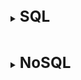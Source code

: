 [//]:# (SQL)
<br>
<details>
    <summary>
        <b><big><big><big>
            SQL
        </big></big></big></b>
    </summary>

[//]:# (Что такое SQL)
<br>
<details>
    <summary>
        <b><big><big><big>
            Что такое SQL
        </big></big></big></b>
    </summary>

SQL (structured query language) - специальный язык, используемый для работы с базами данных.
С помощью SQL можно задавать структуру базы, организовывать выборку данных
по каким-то определённым критериям, удалять и изменять данные.

</details>

[//]:# (Что такое СУБД)
<br>
<details>
    <summary>
        <b><big><big><big>
            Что такое СУБД + основные функции
        </big></big></big></b>
    </summary>

СУБД (Система Управления Базами Данных) - программное обеспечение, которое взаимодействует
с пользователем, приложениями и самой базой данных для сбора и анализа данных.
СУБД позволяет пользователю взаимодействовать с базой данных.
Данные, хранящиеся в базе данных, могут быть изменены, извлечены и удалены.

СУБД == SQL Server

- управление данными БД;
- логирование изменений;
- резервное копирование и восстановление базы данных после сбоев;
- поддержка языков БД.

</details>

[//]:# (Типы СУБД)
<br>
<details>
    <summary>
        <b><big><big><big>
             Типы СУБД
        </big></big></big></b>
    </summary>

**Реляционная (RSQL)** - поддерживает SQL.
Отношения между объектами выглядит как таблицы которые
связаны между собой PK и FK отношениями

**Нереляционная (NoSQL)** - частично поддерживает SQL (не все виды)
Отношения между объектами представлены как нереляционные это могут быть
таблицы, единый документ (json) или описываться xml и так далее

</details>

[//]:# (SQL vs NoSQL)
<br>
<details>
    <summary>
        <b><big><big><big>
             SQL vs NoSQL
        </big></big></big></b>
    </summary>

- **Вертикальное масштабирование** — заменять в существующей вычислительной
  системе компоненты более мощными и быстрыми
- **Горизонтальное масштабирование** - разбиение системы на более мелкие структурные компоненты и
  разнесение их по отдельным физическим машинам (увеличение количества серверов)

SQL:

Плюсы:
+ Структурированность хранения данных
+ SQL стандартный язык запросов (при переходе от одной SQL БД к другой, изменения будут минимальны)
+ Хорошая вертикальная масштабируемость
+ Они надежны
+ Имеют хорошую поддержку из-за того что существуют достаточно давно
+ Позволяют решать достаточно сложные задачи

Минусы:
- Плохая горизонтальная масштабируемость
- Из-за того что данные распределены по таблицам, может проседать скорость работы
- Достаточно сложная работа с большой базой

NoSQL: подходят для многих мобильных, игровых, интернет‑приложений,
когда **требуются гибкие масштабируемые** базы данных **с высокой производительностью**
и широкими функциональными возможностями, способные обеспечивать **максимальное удобство использования.**

Плюсы:
+ Отличная масштабируемость как вертикально так и горизонтально
+ Гибкая разработка (проходит быстрее)
+ Высокая производительность
+ Широкие функциональные возможности

Минусы:
- Неструктурное хранение данных
- Каждая NoSQL база имеет свой способ работы с данными
- Плохая надежность
- Не очень хорошая поддержка из-за того что некоторые NoSQL еще молодые
- Сложно решать сложные задачи

</details>

[//]:# (Из каких подмножеств состоит SQL DDL/DML/DCL/TCL)
<br>
<details>
    <summary>
        <b><big><big><big>
             Из каких подмножеств состоит SQL (DDL/DML/DCL/TCL)
        </big></big></big></b>
    </summary>

- DDL (Data Definition Language, язык описания данных)
  позволяет выполнять различные операции с базой данных,
  такие как CREATE (создание), ALTER (изменение) и DROP (удаление объектов).
- DML (Data Manipulation Language, язык управления данными)
  позволяет получать доступ к данным и манипулировать ими,
  например, вставлять, обновлять, удалять и извлекать данные из базы данных.
- DCL (Data Control Language, язык контролирования данных)
  позволяет контролировать доступ к базе данных.
  Пример — GRANT (предоставить права), REVOKE (отозвать права).
- TCL (Transaction Control Language) - контроль над DML командами
  Пример - СOMMIT/ROLLBACK

</details>

[//]:# (Materialized View vs View)
<br>
<details>
    <summary>
        <b><big><big><big>
             Materialized View vs View
        </big></big></big></b>
    </summary>

View:
- View таблицы никогда не сохраняются, только отображается.
- Представление - это виртуальная таблица,
  сформированная из одной или нескольких базовых таблиц или представлений

+ Представление обновляется каждый раз, когда используется виртуальная таблица
+ Не требует дискового пространства для хранения
- (Главное) Медленная обработка

Materialized View:
- Материализованное представление хранится на диске.
- Материализованное представление является физической копией базовой таблицы (На момент создания)
- Материализованное представление должно обновляться вручную или с использованием триггеров.

+ Быстрая обработка
+ Материализованный вид использует пространство памяти.

</details>

[//]:# (Понятие целостности данных)
<br>
<details>
    <summary>
        <b><big><big><big>
             Понятие целостности данных
        </big></big></big></b>
    </summary>

Целостность данных – это полнота, точность и единообразие данных.
Для поддержания целостности данных в реляционных БД используется ряд инструментов.
Целостность данных обеспечивается при помощи constraint.
Эти ограничения целостности позволяют применять практические правила к данным в таблицах
и гарантировать точность и надежность данных.

</details>

[//]:# (Ограничения constraints)
<br>
<details>
    <summary>
        <b><big><big><big>
            Ограничения (constraints)
        </big></big></big></b>
    </summary>

Ограничения (constraints) используются для указания ограничения на тип данных таблицы. 
Они могут быть указаны при создании или изменении таблицы. Пример ограничений:

- NOT NULL      - гарантирует, что столбец не может иметь значение NULL
- UNIQUE        - гарантирует, что все значения в столбце разные
- PRIMARY KEY   - комбинация NOT NULL и UNIQUE. Уникально идентифицирует каждую строку в таблице
- FOREIGN KEY   - уникально идентифицирует строку / запись в другой таблице
- CHECK         - Гарантирует, что все значения в столбце удовлетворяют определенному условию
- DEFAULT       - устанавливает значение по умолчанию для столбца, если значение не указано
- INDEX         - используется для очень быстрого создания и извлечения данных из базы данных
- AUTO_INCREMENT- позволяет автоматически генерировать уникальный номер
  при добавлении новой записи в таблицу.

</details>

[//]:# (Индексирование колонок)
<br>
<details>
    <summary>
        <b><big><big><big>
            Индексирование колонок
        </big></big></big></b>
    </summary>

Индексы являются методами повышения производительности, позволяя извлекать
информацию из базы данных с более высокой скоростью и производительностью.

Индекс базы данных во многом сходен с индексом (алфавитным указателем) книги.
Когда нам нужно быстро найти какую-либо тему в книге, мы сначала смотрим в индексе,
на каких страницах книги эта тема рассматривается, а потом сразу же открываем нужную страницу.
Подобным образом, при поиске определенной строки таблицы компонент
Database Engine обращается к индексу, чтобы узнать ее физическое местонахождение.

Индексы имеют две особенности
- Пользователь БД не имеет возможности выбирать поиск по индексу или нет
  Для него система индексирования скрыта, а ей занимается система оптимизирования щапросов

- Индекс базы данных могут меняться при каждом изменении соответствующих данных.

Индекс помогает ускорить запросы на получение данных (SELECT [WHERE]),
но замедляет процесс добавления и изменения записей (INSERT, UPDATE) поскольку таблица при добавлении
так же обновляет индексы.

</details>

[//]:# (Полное сканирование vs Индексирование)
<br>
<details>
    <summary>
        <b><big><big><big>
            Полное сканирование vs Индексирование
        </big></big></big></b>
    </summary>

Если для таблицы отсутствует подходящий индекс, для выборки строк система использует
метод полного сканирования таблицы.
Система последовательно извлекает и исследует каждую строку таблицы
(от первой до последней), и помещает строку в результирующий набор,
если для нее удовлетворяется условие поиска в предложении WHERE.
Таким образом, все строки извлекаются в соответствии с их физическим расположением в памяти.
Этот метод менее эффективен, чем доступ с использованием индексов

Индексы сохраняются в дополнительных структурах базы данных, называющихся страницами индексов.
Для каждой индексируемой строки имеется элемент индекса (index entry),
который сохраняется на странице индексов.
Каждый элемент индекса состоит из ключа индекса и указателя.

Поиск же записей по индексированной таблице осуществляется по сбалансированному АВЛ дереву.

(У каждого узла такого дерева не больше двух узлов, максимум левый и правый
правила которого звучак как Не меньше и Не больше а каждая ветвь дерева
ниже составляет собственное дерево)

Главное отличие полного сканирования от индексирования в том
Что поиск полного сканирования составляет N
Сложность сканирования по дерева стремиться к LogN и зависит от высоты дерева

</details>

[//]:# (Типы индексов)
<br>
<details>
    <summary>
        <b><big><big><big>
            Типы индексов
        </big></big></big></b>
    </summary>

Всего существует два типа индексов – кластеризованные, некластеризованные.

- **Кластеризованный** индекс говорит нам о том, что записи физическии
  (на диске) будут храниться рядом друг с другом.
  Кластеризованный индекс может быть только один
  и создается по умолчанию для каждой таблицы, которая имеет первичный ключ.

Кластеризованный индекс хранит реальные строки данных в листьях индекса.

- **Некластеризованного** индекс содержит только те столбцы,
  по которым определен данный индекс,
  а также содержит указатель на кластерный индекс если он есть или на номер строки.

- **Составной индекс** Такой индекс может содержать более одного столбца.
  Вы можете включить до 16 столбцов в индекс, но их общая длина ограничена 900 байтами.
  Как кластеризованный, так и некластеризованный индексы могут быть составными.

- **Уникальный индекс** Уникальный индекс автоматически создается когда вы
  определяете ограничения столбца: первичный ключ или ограничение на уникальность значений


</details>

[//]:# (Свойство ACID)
<br>
<details>
    <summary>
        <b><big><big><big>
            Свойство ACID
        </big></big></big></b>
    </summary>

Для целостности данных все транзакции в БД должны соответствовать требованиям ACID, т.е.:
- Atomicity (Атомарность)
- Consistency (Консистентность)
- Isolation (Изоляция)
- Durability (Надежность)

Подробнее:

- Атомарность   – Либо транзакция проходит целиком, либо отменяется целиком
  в случае ошибки в цепи операций
  (перфоманс: )
- Consistency   - Все данные, записываемые в БД в рамках транзакции, должны соответствовать
  всем правилам и ограничениям, включая ограничения целостности, каскады и триггеры.
  (перфоманс: валидации)
- Isolation     - Во время выполнения транзакции параллельные транзакции не должны оказывать
  влияние на её результат.
  (перфоманс: сложно реализации изоляции сами по себе бьют по перфомансу)
- Durability    - Если транзакция отработала полностью и завершилась, то все ее изменения
  должны быть сохранены и считаются постоянными
  (перфоманс: проблема оптимизации запросов)

</details>я

[//]:# (Уровни изолированности добавить проблемы)
<br>
<details>
    <summary>
        <b><big><big><big>
            Уровни изолированности (добавить проблемы)
        </big></big></big></b>
    </summary>

- Read uncommitted
  Самая плохая согласованность данных (самая высокая скорость)
  каждая транзакция видит незафиксированные изменения другой транзакции (феномен грязного чтения)

- Read committed
  Для этого уровня параллельно исполняющиеся транзакции видят только
  зафиксированные изменения из других транзакций
  (работа с разными данными)

- Repeatable read
  мы не видим в исполняющейся транзакции измененные и удаленные записи другой транзакцией.
  Но все еще видим вставленные записи из другой транзакции
  (фантомные строки)

- Serializable
  Уровень, при котором транзакции ведут себя как будто ничего более не существует,
  никакого влияния друг на друга нет.

</details>

[//]:# (Что такое нормализация БД и каковы ее приемущества)
<br>
<details>
    <summary>
        <b><big><big><big>
            Что такое нормализация БД и каковы ее приемущества
        </big></big></big></b>
    </summary>

Плюсы:
+ Нормализация нужна для борьбы с избыточностью
+ Как следствие, повышается читаемость самой базы и интуитивность
+ Упрощение расширения и маштабирования
+ Упрощение применения процедур целостности (constraint)
+ Проецирование на языки программирования

Минусы:

- Множество таблиц влияют на производительность всей системы
- Возростает сложность запросов, поскольку надо объединять таблицы
</details>

[//]:# (HAVING vs WHERE)
<br>
<details>
    <summary>
        <b><big><big><big>
            HAVING vs WHERE
        </big></big></big></b>
    </summary>

Having и Where по сути выполняют одно и тоже действие - поиск

Having:
- Having может использоваться на первом месте запроса вместо where
  даже в группе запросов (having A > 0 and B < 0)
- Having может использовать агрегатные функции having max(A) > 1;

Но есть очень важный момент использования Having.
При запросе с группировкой, мы можем использовать дополнительное условие выборки
после группировки только при помощи having
</details>

[//]:# (GROUP BY vs DISTINCT vs ORDER BY)
<br>
<details>
    <summary>
        <b><big><big><big>
            GROUP BY vs DISTINCT vs ORDER BY
        </big></big></big></b>
    </summary>

GROUP BY -> группирует значения
DISTINCT -> выводит уникальные неповторяющиеся значения
ORDER BY -> выводит в порядке (деф возрастания) значения в таблице

Главное различие GROUP BY и DISTINCT, в синтаксисе описания

Пример для DISTINCT:

    SELECT DISTINCT A, B
    FROM Table
    ORDER BY A;

Пример для GROUP BY:

    SELECT *
    FROM Table
    GROUP BY A, B;

(+ GROUP BY может работать с атомарными операторами из-за
того что находится в последней части запроса)

Когда нужен вывод чего-то одного без каких-то дополнительных полей - юзай DISTINCT
Нужна группировка значений воедино, но при этом оставить все левые - юзай GROUP BY

</details>

[//]:# (PRIMARY vs UNIQUE)
<br>
<details>
    <summary>
        <b><big><big><big>
            PRIMARY vs UNIQUE
        </big></big></big></b>
    </summary>

PRIMARY:
- В таблице может быть только одно поле с первичным ключом
- В некоторых СУБД оно не может быть NULL - например, MySQL добавляет NOT NULL
- Первичный ключ - это уникальный идентификатор ключа записи

UNIQUE:
- Может быть более одного уникального ключа в одной таблице
- Уникальный ключ может иметь значения NULL
- Нулл значения между собой не равны, потому UNIQUE может иметь много NULL полей
</details>

[//]:# (DELETE vs TRUNCATE vs DROP)
<br>
<details>
    <summary>
        <b><big><big><big>
            DELETE vs TRUNCATE vs DROP
        </big></big></big></b>
    </summary>

DROP        - удаляет таблицы (удаление таблицы базы данных)
DELETE      - для удаления одной или нескольких строк в таблице (с применением условия)
TRUNCATE    - удаляет все строки из таблицы (работает быстрее чем DELETE, но нельзя вешать условия)

</details>

[//]:# (Типы JOIN'ов)
<br>
<details>
    <summary>
        <b><big><big><big>
            Типы JOIN'ов
        </big></big></big></b>
    </summary>

![atler-text](https://www.techagilist.com/wp-content/uploads/2018/07/sql-joins.png)

</details>

[//]:# (Подзапрос / Типы подзапросов)
<br>
<details>
    <summary>
        <b><big><big><big>
            Подзапрос / Типы подзапросов
        </big></big></big></b>
    </summary>

SQL подзапрос — это запрос, вложенный в другой запрос;

По типам запросы используются в:
- В инструкции SELECT;
- В инструкции FROM;
- В условии WHERE.
- 
</details>

[//]:# (Функции ранжирования/Выбор четных нечетных записей)
<br>
<details>
    <summary>
        <b><big><big><big>
            Функции ранжирования/Выбор четных нечетных записей
        </big></big></big></b>
    </summary>

**Ранжирующие функции** — это функции, которые возвращают значение для каждой строки группы в
результирующем наборе данных.
На практике они могут быть использованы, например, для простой нумерации списка,
составления рейтинга или постраничной выборки.

Результирующие функции:
- **ROW_NUMBER**() OVER ([ORDER BY столбы группировки]) as [Имя полученной колонки]
  Выводит номер получившейся стоки
- **RANK**() OVER (order by column) [RANK]
  возвращает ранг каждой строки. В отличие от row_number(),
  идет уже анализ значений и в случае нахождения одинаковых, функция возвращает одинаковый ранг
  с пропуском следующего.
  (Если найдет одинаковые значения то выведет 1.2.2.2.5.6.7)
- **DENSE_RANK** over (order by column) [DENSE_RANK]
  возвращает ранг каждой строки, но в отличие от rank,
  в случае нахождения одинаковых значений, возвращает ранг без пропуска следующего.
  (Если найдет одинаковые значения то выведет 1.2.2.2.3.4.4)
- **NTILE**(3)over (order by price desc) [NTILE]
  функция Transact-SQL, которая делит результирующий набор
  на группы по определенному столбцу. Количество групп указывается в качестве параметра.

Используя функцию mod

SELECT * FROM Persons WHERE MOD(PersonId, 2) = 1

</details>

[//]:# (Хранимые процедуры)
<br>
<details>
    <summary>
        <b><big><big><big>
            Хранимые процедуры
        </big></big></big></b>
    </summary>

Хранимые процедуры представляет набор инструкций, которые выполняются как единое целое.
Тем самым хранимые процедуры позволяют упростить комплексные операции
и вынести их в единый объект.

Каждая процедура описывается с помощью BEGIN и END

Пример:

    CREATE PROCEDURE procedure AS
    BEGIN
        SELECT *
        FROM table
    END;

Чтобы вызвать хранимую процедуру используется команда **EXEC** или **EXECUTE**

+ Скорость
+ Логика
+ Код проще
+ Безопасность (она уже скомпилирована)
+ Защита приложния от изменения структуры
+ Процедуры не наш скоуп ответсвеннсти

- Сложность переезда
- Проблема SQL (жесткая привязанность)

</details>

[//]:# (Триггеры)
<br>
<details>
    <summary>
        <b><big><big><big>
            Триггеры
        </big></big></big></b>
    </summary>

Триггеры представляют специальный тип хранимой процедуры,
которая вызывается автоматически при выполнении определенного действия над таблицей
или представлением, в частности, при добавлении, изменении или удалении данных,
то есть при выполнении команд INSERT, UPDATE, DELETE.

    CREATE TRIGGER имя_триггера
    ON {имя_таблицы | имя_представления}
    {AFTER | INSTEAD OF} [INSERT | UPDATE | DELETE]
    AS выражения_sql

(В mySQL есть before но нет INSTEAD OF)

Использование:
- добавление процента на товар
- валидация
</details>

[//]:# (Курсоры)
<br>
<details>
    <summary>
        <b><big><big><big>
            Курсоры
        </big></big></big></b>
    </summary>

Простыми словами курсоры это forEach по результату выборки

Для того чтобы использовать курсор его надо определить

    --объявляем курсор
    DECLARE my_cur CURSOR FOR 
     SELECT number, pole1, pole2 
     FROM test_table_vrem 
   
    --открываем курсор
    OPEN my_cur
    --считываем данные первой строки в наши переменные
    FETCH NEXT FROM my_cur INTO @number, @pole1, @pole2   
    WHILE @@FETCH_STATUS = 0
    BEGIN
        --на каждую итерацию цикла запускаем нашу основную процедуру с нужными параметрами   
        exec dbo.my_proc_test @number, @pole1, @pole2
        --считываем следующую строку курсора
        FETCH NEXT FROM my_cur INTO @number, @pole1, @pole2
    END
    --закрываем курсор
    CLOSE my_cur
</details>

</details>

[//]:# (NoSQL)
<br>
<details>
    <summary>
        <b><big><big><big>
            NoSQL
        </big></big></big></b>
    </summary>

[//]:# (Что такое NoSQL)
<br>
<details>
    <summary>
        <b><big><big><big>
            Что такое NoSQL
        </big></big></big></b>
    </summary>

NoSQL (Not only SQL) - это ряд технологий, подходов, проектов
имеющих существенные отличия от
традиционных СУБД, работающих с языком SQL.

предлагают решения в хранении и управлении данными
в зависимости от необходимости

- "ключ-значение" (key-value store)
  (большая хеш-таблица, содержащая ключи и значения)

- документно-ориентированные (document store)
  (хранит документы, состоящие из тегированных элементов (JSON))

- хранилища семейств колонок (column database)
  (в каждом блоке хранятся данные только из одной колонки)

- графовые базы данных (graph database)
  (сетевая база данных, которая использует узлы и рёбра для отображения и хранения данных)


</details>

[//]:# (Какие проблемы решает NoSQL основные отличия от SQL)
<br>
<details>
    <summary>
        <b><big><big><big>
            Какие проблемы решает NoSQL (основные отличия от SQL)
        </big></big></big></b>
    </summary>

- **schemaless**.
  В отличие от реляционных структура данных не регламентирована
  — в отдельной строке или документе можно добавить произвольное поле
  без предварительного декларативного изменения структуры всей таблицы.

Пример такого изменения на Mongo:

    BasicDBObject order = new BasicDBObject();
    order.put(“totalSum”, total); // раньше мы использовали просто “sum”

решает проблему изменчивости (если база часто меняется)

- **Представление данных в виде агрегатов**.
  NoSQL хранилища оперируют данными(таблицами) как с целостными объектами

Что это нам дает?:

Из минусов:
- Оптимизация только под определенный тип запросов
  (Вставка начинает страдать из-за отсутствия нормализации, но селект работает лучше)
- Сложность в обновлении денормализованных данных

Из плюсов:
- Это дает возможность создания распределенной среды
- В распределенной среде обеспечивается высокая скорость чтения
- Храним объект в том виде, в котором работает приложение

- **Слабые ACID свойства**.
  Мы получаем консистентность (получение максимально актуальных данных)
  в обмен на доступность (гарантия того, что запрос выполниться)

- **Возможность создания распределенных систем**
  С лавинообразным ростом информации в мире и необходимости ее обрабатывать
  за разумное время встала проблема вертикальной
  масштабируемости — рост скорости процессора остановился на 3.5 Ггц,
  скорость чтения с диска также растет тихими темпами,
  плюс цена мощного сервера всегда больше суммарной цены нескольких простых серверов.
  В этой ситуации обычные реляционные базы, даже кластеризованные на массиве дисков,
  не способны решить проблему скорости, масштабируемости и пропускной способности.

Единственный выход из ситуации — горизонтальное масштабирование,
когда несколько независимых серверов соединяются быстрой сетью
и каждый владеет/обрабатывает только часть данных и/или только часть
запросов на чтение-обновление. В такой архитектуре для повышения мощности хранилища
(емкости, времени отклика, пропускной способности)
необходимо лишь добавить новый сервер в кластер — и все.

</details>

[//]:# (Понятие "Репликация", Виды репликации)
<br>
<details>
    <summary>
        <b><big><big><big>
            Понятие "Репликация", Виды репликации
        </big></big></big></b>
    </summary>

Репликация — копирование данных на другие узлы при обновлении.

**master-slave:**
- Есть master сервер который берет на себя функции чтения и записи данных.
- Есть slave сервера которые являются (или получают) реплики мастер сервера
  и с их стороны работает только чтение.

![text-img](https://hsto.org/storage2/fe3/70f/649/fe370f6495f0fccdeb9fe7ac303b2fc9.jpg)

предполагает хорошую масштабируемость на чтение (может происходить с любого узла),
но немасштабируемую запись (только в мастер узел).
Также есть тонкости с обеспечением постоянной доступности
(в случае падения мастера либо вручную, либо автоматически
на его место назначается один из оставшихся узлов).

**peer-to-peer:**
предполагается, что все узлы равны и могут обслуживать как запросы на чтение, так и на запись.

![text-img](https://hsto.org/storage2/7ce/408/bb3/7ce408bb336eb974a0bc50db54f5a4a5.jpg)

- из минусов, мы повышаем накладные расходы на репликацию

</details>

[//]:# (Понятие "Шардинг", Виды шардинга)
<br>
<details>
    <summary>
        <b><big><big><big>
            Понятие "Шардинг", Виды шардинга
        </big></big></big></b>
    </summary>

**Шардинг** — разделение данных между серверами
С ростом количества данных, один сервер не может хранить все данные.
А вертикальное масштабирование сервера является слишком дорогим.

Шардинг решает проблему путём горизонтального масштабирования.
Благодаря данному механизму мы можем подключать дополнительные
сервера для хранения, записи и чтения данных.
(Обработка запросов все еще на корневом узле)

(В NoSQL системах, шардинг является автоматическим)

**Вертикальный шардинг** - это выделение таблицы или группы таблиц на отдельный сервер.

**Горизонтальный шардинг** — это разделение одной таблицы на разные сервера.
Это необходимо использовать для огромных таблиц, которые
не умещаются на одном сервере.
Разделение таблицы на куски делается по такому принципу:

- На нескольких серверах создается одна и та же таблица (только структура, без данных).
- В приложении выбирается условие, по которому будет
  определяться нужное соединение (например, четные на один сервер, а нечетные — на другой).
- Перед каждым обращением к таблице происходит выбор нужного соединения.

- из минусов теряем данные если сервак выйдет из строя

</details>

[//]:# (Понятие "Агригации" )
<br>
<details>
    <summary>
        <b><big><big><big>
            Понятие "Агригации" 
        </big></big></big></b>
    </summary>

Агригация - коллекция связанных объектов,
которая интерпретируется как единое целое.

Простым примером арегации в SQL DB являются атомарные функции (MIN, MAX, COUNT)

В NoSQL системах в которых отсутствует понятия схем, все базируется на агригированных данных
которые на примере Mongo выглядят следующим образом

    // Клиенты {
    "customer": {
    "id": 1,
    "name": "Martin",
    "billingAddress":	[{"city": "Chicago"}],
    "orders":	[
       {
          "id":99,
          "customerld":1,
          "orderIterns":[
          {
             "productld":27,
             "price": 32.45,
             "productName": "NoSQL Distilled"
          }
       ],
       "shippingAddress":[{"city":"Chicago"}]
          "orderPayment":[
          {
             "ccinfo":"1000-1000-1000-1000",
             "txnId":"abelif879rft",
             "billingAddress" : { "city" : "Chicago" }
          }],
       }]
      }
    }

</details>

[//]:# (NoSQL CAP теорема)
<br>
<details>
    <summary>
        <b><big><big><big>
            NoSQL CAP теорема
        </big></big></big></b>
    </summary>

Благодаря появлению распределительных систем и параллельной обработке данных
стало возможным горизонтальное маштабирование системы. Когда система наращивает
вычислительную способность благодаря не качеству а количеству задействованных единиц.

Но при горизонтальном масштабировании есть свои минусы и потому для того
чтобы количественно определить неизбежные компромиссы таких систем сущесвует CAP

В CAP говорится, что в распределенной системе возможно выбрать только 2 из 3-х свойств:

- C (consistency) — согласованность. Каждое чтение даст вам самую последнюю запись.
- A (availability) — доступность. Гарантия того что каждый клиент имеет
  возможность чтения и записи запроса.
- P (partition tolerance) — устойчивость к разделению.
  (Потеря сообщений между компонентами системы не влияет на работоспособность системы.
  В том числе и выход из строя каких-то компонентов)

SQL базы - CA
NoSQL базы - CP

![alt-text](https://www.bigdataschool.ru/wp-content/uploads/2019/12/cap_0.png)

- **CA** (Availability + Consistency — Parition tolerance) Реализуя свойства транзакционности
  и ACID система получает согласованность и доступность, но горизонтально маштабирование
  становится дорогостоящей (перфоманс) операцией.
- **CP** (Consistency + Partition tolerance — Availability)
  Система продолжает корректно читать данные даже при отказе одного из серверов.
  Но в этом случае запись будет обрываться или сильно задерживаться, пока система
  не убедится в своей целостности и согласованности. Но при этом будет отвечать на чтение
  поскольку на сервер представляет из себя репликацию.
- **AP** (Availability + Partition tolerance — Consistency)
  База имеет возможность разделения и гарантирует то, что каждый запрос на чтение и запись
  кореектно отработает, но не гарантирует что данные при чтении будут актуальными.


</details>

[//]:# (NoSQL vs SQL Области применения)
<br>
<details>
    <summary>
        <b><big><big><big>
            NoSQL vs SQL (Области применения)
        </big></big></big></b>
    </summary>

В заключении темы отвечая на вопрос выбора между NoSQL и SQL.
Лучшим вариантом будет работа NoSQL и SQL в спайке.
Разделенный на несколько независимых сервисов проект всегда нуждается в
структурированности и защите обеспечиваемой SQL базами. Но и в то же время
разделенность серверов и репликации мастер сервера обеспечивают так необходимую
скорость работы, и в грамотном сочетании проект начинает работать с тем что конкретно ему надо.

Но и ситуации когда NoSQL и SQL базы тоже возникают из-за неНеобходимости в каких-то
конкретных функциях. Скажем мобильный рынок который не базируется на клиент серверной архитектуре
больше предпочтет SQLite из-за своей легковесности и скорости.

</details>

</details>
